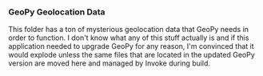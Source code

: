 
### GeoPy Geolocation Data

This folder has a ton of mysterious geolocation data that GeoPy needs in order to function.
I don't know what any of this stuff actually is and if this application needed to upgrade
GeoPy for any reason, I'm convinced that it would explode unless the same files that are
located in the updated GeoPy version are moved here and managed by Invoke during build.


